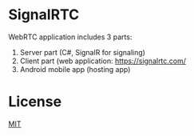 # SignalRTC
WebRTC application includes 3 parts:
1. Server part (C#, SignalR for signaling)
2. Client part (web application: https://signalrtc.com/
3. Android mobile app (hosting app)

# License
[MIT](LICENSE.md)
